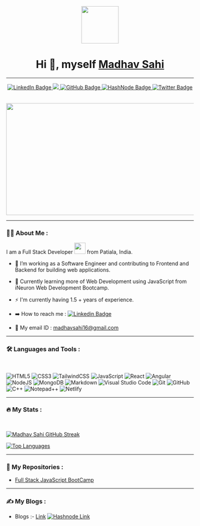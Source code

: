 <div id="header" align="center">
  <img src="https://media.giphy.com/media/M9gbBd9nbDrOTu1Mqx/giphy.gif" width="100"/>
  
  # Hi :wave:, myself [Madhav Sahi](https://github.com/MadhavSahi)
  
  <hr>
  <div id="badges">
  <a href="https://www.linkedin.com/in/madhav-sahi-6a2305161/">
    <img src="https://img.shields.io/badge/LinkedIn-blue?style=for-the-badge&logo=linkedin&logoColor=white" alt="LinkedIn Badge"/>
  </a>
  <a href="madhavsahi16@gmail.com">
    <img src="https://img.shields.io/badge/Gmail-D14836?style=for-the-badge&logo=gmail&logoColor=white"/>
  </a>
  <a href="https://twitter.com/Madhavvv_">
    <img src="https://img.shields.io/badge/github-%23121011.svg?style=for-the-badge&logo=github&logoColor=white" alt="GitHub Badge"/>
  </a>
  <a href="https://madhavsahi.hashnode.dev/">
    <img src="https://img.shields.io/badge/Hashnode-2962FF?style=for-the-badge&logo=hashnode&logoColor=white" alt="HashNode Badge"/>
  </a>
  <a href="https://twitter.com/Madhavvv_">
    <img src="https://img.shields.io/badge/Twitter-blue?style=for-the-badge&logo=twitter&logoColor=white" alt="Twitter Badge"/>
  </a>
  
</div>
</div>
<br>
<br>
<div align="center">
  <img src="https://media.giphy.com/media/dWesBcTLavkZuG35MI/giphy.gif" width="600" height="300"/>
</div>

---

### :man_technologist: About Me :
I am a Full Stack Developer <img src="https://media.giphy.com/media/WUlplcMpOCEmTGBtBW/giphy.gif" width="30"> from Patiala, India.

- :telescope: I’m working as a Software Engineer and contributing to Frontend and Backend for building web applications.

- :seedling: Currently learning more of Web Development using JavaScript from iNeuron Web Development Bootcamp.

- :zap: I'm currently having 1.5 + years of experience.

- :arrow_right: How to reach me :  [![Linkedin Badge](https://img.shields.io/badge/-MadhavSahi-blue?style=flat&logo=Linkedin&logoColor=white)](https://www.linkedin.com/in/madhav-sahi-6a2305161/)

- :email: My email ID : madhavsahi16@gmail.com
---

### :hammer_and_wrench: Languages and Tools :

<br>
<div>

![HTML5](https://img.shields.io/badge/html5-%23E34F26.svg?style=for-the-badge&logo=html5&logoColor=white)
![CSS3](https://img.shields.io/badge/css3-%231572B6.svg?style=for-the-badge&logo=css3&logoColor=white)
![TailwindCSS](https://img.shields.io/badge/tailwindcss-%2338B2AC.svg?style=for-the-badge&logo=tailwind-css&logoColor=white)
![JavaScript](https://img.shields.io/badge/javascript-%23323330.svg?style=for-the-badge&logo=javascript&logoColor=%23F7DF1E)
![React](https://img.shields.io/badge/react-%2320232a.svg?style=for-the-badge&logo=react&logoColor=%2361DAFB)
![Angular](https://img.shields.io/badge/angular-%23DD0031.svg?style=for-the-badge&logo=angular&logoColor=white)
![NodeJS](https://img.shields.io/badge/node.js-6DA55F?style=for-the-badge&logo=node.js&logoColor=white)
![MongoDB](https://img.shields.io/badge/MongoDB-%234ea94b.svg?style=for-the-badge&logo=mongodb&logoColor=white)
![Markdown](https://img.shields.io/badge/markdown-%23000000.svg?style=for-the-badge&logo=markdown&logoColor=white)
![Visual Studio Code](https://img.shields.io/badge/Visual%20Studio%20Code-0078d7.svg?style=for-the-badge&logo=visual-studio-code&logoColor=white)
![Git](https://img.shields.io/badge/git-%23F05033.svg?style=for-the-badge&logo=git&logoColor=white)
![GitHub](https://img.shields.io/badge/github-%23121011.svg?style=for-the-badge&logo=github&logoColor=white)
![C++](https://img.shields.io/badge/c++-%2300599C.svg?style=for-the-badge&logo=c%2B%2B&logoColor=white)
![Notepad++](https://img.shields.io/badge/Notepad++-90E59A.svg?style=for-the-badge&logo=notepad%2b%2b&logoColor=black)
![Netlify](https://img.shields.io/badge/netlify-%23000000.svg?style=for-the-badge&logo=netlify&logoColor=#00C7B7)

</div>

---

### :fire: My Stats :

<br>

[![Madhav Sahi GitHub Streak](http://github-readme-streak-stats.herokuapp.com?user=MadhavSahi&theme=dark&background=000000)](https://github.com/MadhavSahi/)

[![Top Languages](https://github-readme-stats.vercel.app/api/top-langs/?username=MadhavSahi&hide=hack)](https://github.com/MadhavSahi/)

---

### :file_folder: My Repositories :

- [Full Stack JavaScript BootCamp](https://github.com/MadhavSahi/FullStack-JavaScript-2022-23 "Repo Link")

---

### :writing_hand: My Blogs :

- Blogs :- [Link](https://madhavsahi.hashnode.dev/) [![Hashnode Link](https://img.shields.io/badge/Hashnode-2962FF?style=for-the-badge&logo=hashnode&logoColor=white "Hashnode Link")](https://madhavsahi.hashnode.dev/)
